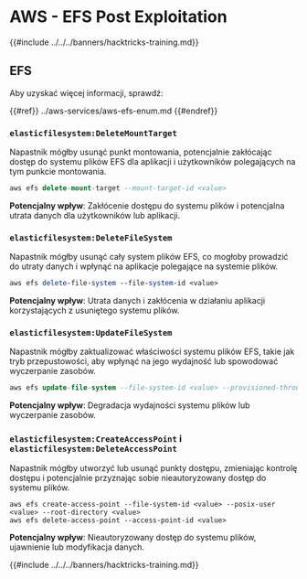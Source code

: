 # AWS - EFS Post Exploitation

{{#include ../../../banners/hacktricks-training.md}}

## EFS

Aby uzyskać więcej informacji, sprawdź:

{{#ref}}
../aws-services/aws-efs-enum.md
{{#endref}}

### `elasticfilesystem:DeleteMountTarget`

Napastnik mógłby usunąć punkt montowania, potencjalnie zakłócając dostęp do systemu plików EFS dla aplikacji i użytkowników polegających na tym punkcie montowania.
```sql
aws efs delete-mount-target --mount-target-id <value>
```
**Potencjalny wpływ**: Zakłócenie dostępu do systemu plików i potencjalna utrata danych dla użytkowników lub aplikacji.

### `elasticfilesystem:DeleteFileSystem`

Napastnik mógłby usunąć cały system plików EFS, co mogłoby prowadzić do utraty danych i wpłynąć na aplikacje polegające na systemie plików.
```perl
aws efs delete-file-system --file-system-id <value>
```
**Potencjalny wpływ**: Utrata danych i zakłócenia w działaniu aplikacji korzystających z usuniętego systemu plików.

### `elasticfilesystem:UpdateFileSystem`

Napastnik mógłby zaktualizować właściwości systemu plików EFS, takie jak tryb przepustowości, aby wpłynąć na jego wydajność lub spowodować wyczerpanie zasobów.
```sql
aws efs update-file-system --file-system-id <value> --provisioned-throughput-in-mibps <value>
```
**Potencjalny wpływ**: Degradacja wydajności systemu plików lub wyczerpanie zasobów.

### `elasticfilesystem:CreateAccessPoint` i `elasticfilesystem:DeleteAccessPoint`

Napastnik mógłby utworzyć lub usunąć punkty dostępu, zmieniając kontrolę dostępu i potencjalnie przyznając sobie nieautoryzowany dostęp do systemu plików.
```arduino
aws efs create-access-point --file-system-id <value> --posix-user <value> --root-directory <value>
aws efs delete-access-point --access-point-id <value>
```
**Potencjalny wpływ**: Nieautoryzowany dostęp do systemu plików, ujawnienie lub modyfikacja danych.

{{#include ../../../banners/hacktricks-training.md}}
